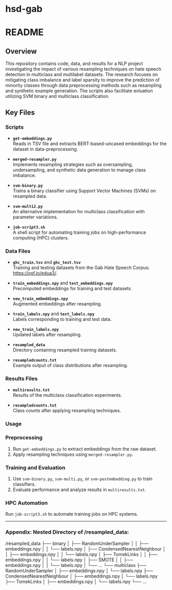 # hsd-gab

# README

## Overview

This repository contains code, data, and results for a NLP project investigating the impact of various resampling techniques on hate speech detection in multiclass and multilabel datasets. The research focuses on mitigating class imbalance and label sparsity to improve the prediction of minority classes through data preprocessing methods such as resampling and synthetic example generation. The scripts also facilitate evluation utilizing SVM binary and multiclass classification. 

## Key Files

### Scripts
- **`get-embeddings.py`**  
  Reads in TSV file and extracts BERT-based-uncased embeddings for the dataset in data-preprocessing.

- **`merged-resampler.py`**  
  Implements resampling strategies such as oversampling, undersampling, and synthetic data generation to manage class imbalance.

- **`svm-binary.py`**  
  Trains a binary classifier using Support Vector Machines (SVMs) on resampled data.

- **`svm-multi2.py`**  
  An alternative implementation for multiclass classification with parameter variations.

- **`job-script3.sh`**  
  A shell script for automating training jobs on high-performance computing (HPC) clusters.

### Data Files
- **`ghc_train.tsv`** and **`ghc_test.tsv`**  
  Training and testing datasets from the Gab Hate Speech Corpus: https://osf.io/edua3/. 

- **`train_embeddings.npy`** and **`test_embeddings.npy`**  
  Precomputed embeddings for training and test datasets.

- **`new_train_embeddings.npy`**  
  Augmented embeddings after resampling.

- **`train_labels.npy`** and **`test_labels.npy`**  
  Labels corresponding to training and test data.

- **`new_train_labels.npy`**  
  Updated labels after resampling.

- **`resampled_data`**  
  Directory containing resampled training datasets.

- **`resampledcounts.txt`**  
  Example output of class distributions after resampling.

### Results Files
- **`multiresults.txt`**  
  Results of the multiclass classification experiments.

- **`resampledcounts.txt`**  
  Class counts after applying resampling techniques.

### Usage

### Preprocessing
1. Run `get-embeddings.py` to extract embeddings from the raw dataset.
2. Apply resampling techniques using `merged-resampler.py`.

### Training and Evaluation
1. Use `svm-binary.py`, `svm-multi.py`, or `svm-postembedding.py` to train classifiers.
2. Evaluate performance and analyze results in `multiresults.txt`.

### HPC Automation
Run `job-script3.sh` to automate training jobs on HPC systems.

---
### Appendix: Nested Directory of /resampled_data:

/resampled_data
├── binary
│   ├── RandomUnderSampler
│   │   ├── embeddings.npy
│   │   └── labels.npy
│   ├── CondensedNearestNeighbour
│   │   ├── embeddings.npy
│   │   └── labels.npy
│   ├── TomekLinks
│   │   ├── embeddings.npy
│   │   └── labels.npy
│   ├── SMOTE
│   │   ├── embeddings.npy
│   │   └── labels.npy
│   └── ...
└── multiclass
    ├── RandomUnderSampler
    │   ├── embeddings.npy
    │   └── labels.npy
    ├── CondensedNearestNeighbour
    │   ├── embeddings.npy
    │   └── labels.npy
    ├── TomekLinks
    │   ├── embeddings.npy
    │   └── labels.npy
    └── ...
